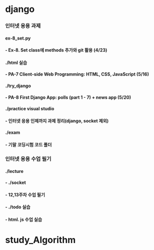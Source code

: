 # django

### 인터넷 응용 과제

#### ex-8_set.py
   #### - Ex-8. Set class에 methods 추가와 git 활용 (4/23)
#### ./html 실습
   #### - PA-7 Client-side Web Programming: HTML, CSS, JavaScript (5/16)
#### ./try_django
   #### - PA-8 First Django App: polls (part 1 - 7) + news app (5/20)
#### ./practice visual studio
   #### - 인터넷 응용 인제까지 과제 정리(django, socket 제외) 
#### ./exam
   #### - 기말 코딩시험 코드 폴더


### 인터넷 응용 수업 필기

#### ./lecture
#### - ./socket
   #### - 12,13주차 수업 필기
#### - ./todo 실습
   #### - html. js 수업 실습
# study_Algorithm
